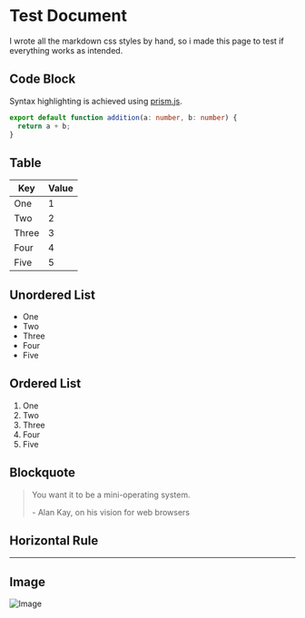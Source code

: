 # Test Document

I wrote all the markdown css styles by hand, so i made this page to test if
everything works as intended.

## Code Block

Syntax highlighting is achieved using [prism.js](https://prismjs.com/).

```ts
export default function addition(a: number, b: number) {
  return a + b;
}
```

## Table

| Key   | Value |
| ----- | ----- |
| One   | 1     |
| Two   | 2     |
| Three | 3     |
| Four  | 4     |
| Five  | 5     |

## Unordered List

- One
- Two
- Three
- Four
- Five

## Ordered List

1. One
2. Two
3. Three
4. Four
5. Five

## Blockquote

> You want it to be a mini-operating system.
>
> \- Alan Kay, on his vision for web browsers

## Horizontal Rule

---

## Image

![Image](https://picsum.photos/200/300)
